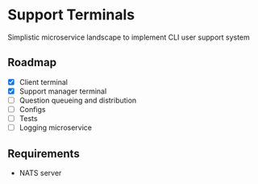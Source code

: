# Support Terminals

Simplistic microservice landscape to implement CLI user support system

## Roadmap

- [X] Client terminal
- [X] Support manager terminal
- [ ] Question queueing and distribution
- [ ] Configs
- [ ] Tests
- [ ] Logging microservice

## Requirements

- NATS server